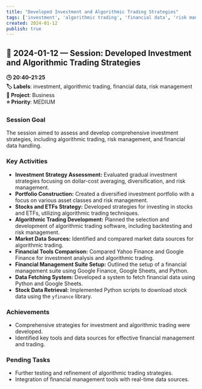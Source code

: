 ```yaml
---
title: "Developed Investment and Algorithmic Trading Strategies"
tags: ['investment', 'algorithmic trading', 'financial data', 'risk management']
created: 2024-01-12
publish: true
---
```


## 📅 2024-01-12 — Session: Developed Investment and Algorithmic Trading Strategies

**🕒 20:40–21:25**  
**🏷️ Labels**: investment, algorithmic trading, financial data, risk management  
**📂 Project**: Business  
**⭐ Priority**: MEDIUM  


### Session Goal
The session aimed to assess and develop comprehensive investment strategies, including algorithmic trading, risk management, and financial data handling.

### Key Activities
- **Investment Strategy Assessment:** Evaluated gradual investment strategies focusing on dollar-cost averaging, diversification, and risk management.
- **Portfolio Construction:** Created a diversified investment portfolio with a focus on various asset classes and risk management.
- **Stocks and ETFs Strategy:** Developed strategies for investing in stocks and ETFs, utilizing algorithmic trading techniques.
- **Algorithmic Trading Development:** Planned the selection and development of algorithmic trading software, including backtesting and risk management.
- **Market Data Sources:** Identified and compared market data sources for algorithmic trading.
- **Financial Tools Comparison:** Compared Yahoo Finance and Google Finance for investment analysis and algorithmic trading.
- **Financial Management Suite Setup:** Outlined the setup of a financial management suite using Google Finance, Google Sheets, and Python.
- **Data Fetching System:** Developed a system to fetch financial data using Python and Google Sheets.
- **Stock Data Retrieval:** Implemented Python scripts to download stock data using the `yfinance` library.

### Achievements
- Comprehensive strategies for investment and algorithmic trading were developed.
- Identified key tools and data sources for effective financial management and trading.

### Pending Tasks
- Further testing and refinement of algorithmic trading strategies.
- Integration of financial management tools with real-time data sources.
